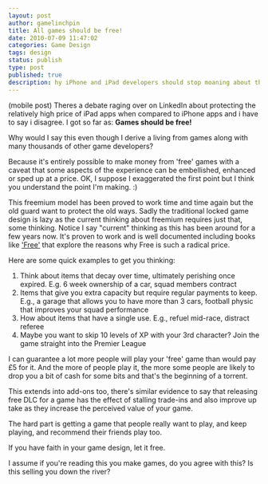 ```yaml
---
layout: post
author: gamelinchpin
title: All games should be free!
date: 2010-07-09 11:47:02
categories: Game Design
tags: design
status: publish
type: post
published: true
description: hy iPhone and iPad developers should stop moaning about the sale price of their games
---
```

(mobile post)
 Theres a debate raging over on LinkedIn about protecting the relatively
high price of iPad apps when compared to iPhone apps and i have to say i
disagree. I got so far
as: **Games should be free!**

Why would I say this even though I derive a living from games along with
many thousands of other game developers?

 Because it's entirely possible to make money from 'free' games with a
caveat that some aspects of the experience can be embellished, enhanced
or sped up at a price. OK, I suppose I exaggerated the first point but I
think you understand the point I'm making. :)

This freemium model has been proved to work time and time again but the
old guard want to protect the old ways. Sadly the traditional locked
game design is lazy as the current thinking about freemium requires just
that, some thinking. Notice I say "current" thinking as this has been
around for a few years now. It's proven to work and is well documented
including books like
['Free'](http://www.amazon.co.uk/Free-Economics-Abundance-Changing-Business/dp/1905211473/ref=sr_1_4?ie=UTF8&s=books&qid=1278634108&sr=8-4) that explore the reasons why Free is such a radical price.

Here are some quick examples to get you
thinking:

1.  Think about items that decay over time, ultimately perishing once
    expired. E.g. 6 week ownership of a car, squad members contract
2.  Items that give you extra capacity but require regular payments to
    keep. E.g., a garage that allows you to have more than 3 cars,
    football physic that improves your squad performance
3.  How about items that have a single use. E.g., refuel mid-race,
    distract referee
4.  Maybe you want to skip 10 levels of XP with your 3rd character? Join
    the game straight into the Premier League

I can guarantee a lot more people will play your 'free' game than would
pay £5 for it. And the more of people play it, the more some people are
likely to drop you a bit of cash for some bits and that's the beginning
of a torrent.

This extends into add-ons too, there's similar evidence to say that
releasing free DLC for a game has the effect of stalling trade-ins and
also improve up take as they increase the perceived value of your game.

The hard part is getting a game that people really want to play, and
keep playing, and recommend their friends play too.

If you have faith in your game design, let it free.

I assume if you're reading this you make games, do you agree with this?
Is this selling you down the river?
